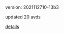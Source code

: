 version: 2021112710-13b3

updated 20 avds

[details](https://github.com/0x74f917491bfa7ebfa379/ali_avd_db/blob/master/change_log/2021/11/27/10/13b3.txt)